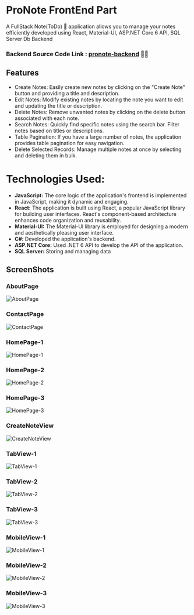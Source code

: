 # ProNote FrontEnd Part

A FullStack Note(ToDo) 📝 application allows you to manage your notes efficiently developed using React, Material-UI, ASP.NET Core 6 API, SQL Server Db
Backend 
### Backend Source Code Link : [pronote-backend](https://github.com/ishanGIT1995/pronote-backend) 👨‍💻

## Features

- Create Notes: Easily create new notes by clicking on the "Create Note" button and providing a title and description.
- Edit Notes: Modify existing notes by locating the note you want to edit and updating the title or description.
- Delete Notes: Remove unwanted notes by clicking on the delete button associated with each note.
- Search Notes: Quickly find specific notes using the search bar. Filter notes based on titles or descriptions.
- Table Pagination: If you have a large number of notes, the application provides table pagination for easy navigation.
- Delete Selected Records: Manage multiple notes at once by selecting and deleting them in bulk.

# Technologies Used:
- **JavaScript:** The core logic of the application's frontend is implemented in JavaScript, making it dynamic and engaging.
- **React:** The application is built using React, a popular JavaScript library for building user interfaces. React's component-based architecture enhances code organization and reusability.
- **Material-UI:** The Material-UI library is employed for designing a modern and aesthetically pleasing user interface.
- **C#:** Developed the application's backend.
- **ASP.NET Core:** Used .NET 6 API to develop the API of the application.
- **SQL Server:** Storing and managing data 

## ScreenShots
### AboutPage
![AboutPage](https://github.com/ishanGIT1995/pronote-frontend/assets/104643461/bcb5a7c6-e082-4b91-877c-b112cf5877db)

### ContactPage
![ContactPage](https://github.com/ishanGIT1995/pronote-frontend/assets/104643461/5c364ff1-b51b-4507-8658-f56827b64f27)

### HomePage-1
![HomePage-1](https://github.com/ishanGIT1995/pronote-frontend/assets/104643461/6a1011b6-0658-4075-8a38-0f8b00864e19)

### HomePage-2
![HomePage-2](https://github.com/ishanGIT1995/pronote-frontend/assets/104643461/51329752-2539-4beb-a491-43c128c70737)

### HomePage-3
![HomePage-3](https://github.com/ishanGIT1995/pronote-frontend/assets/104643461/2249b766-05e2-4cfe-a5fd-28d004b9234d)

### CreateNoteView
![CreateNoteView](https://github.com/ishanGIT1995/pronote-frontend/assets/104643461/5818eae3-c1a0-466b-ab6d-c17d2eae25a4)

### TabView-1
![TabView-1](https://github.com/ishanGIT1995/pronote-frontend/assets/104643461/69047a71-8c82-4500-bd7c-f1f9f819f5ad)

### TabView-2
![TabView-2](https://github.com/ishanGIT1995/pronote-frontend/assets/104643461/81549a8f-e452-4b00-a73b-1160f17cde79)

### TabView-3
![TabView-3](https://github.com/ishanGIT1995/pronote-frontend/assets/104643461/e7fbe58d-48ae-4301-abfa-7d4b980c0f95)

### MobileView-1
![MobileView-1](https://github.com/ishanGIT1995/pronote-frontend/assets/104643461/fb422374-708c-4654-8daf-9b568938cb41)

### MobileView-2
![MobileView-2](https://github.com/ishanGIT1995/pronote-frontend/assets/104643461/a88f4fb3-97e7-477e-a0bd-69b50026c0ca)

### MobileView-3
![MobileView-3](https://github.com/ishanGIT1995/pronote-frontend/assets/104643461/f894570b-c93b-466a-a525-cd5fe031ced3)













